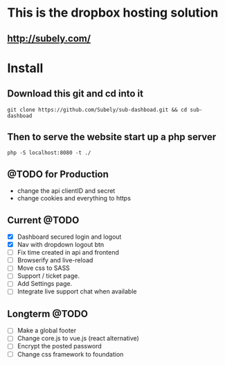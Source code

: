 # This is the dropbox hosting solution
## http://subely.com/

# Install
## Download this git and cd into it
`git clone https://github.com/Subely/sub-dashboad.git && cd sub-dashboad`

## Then to serve the website start up a php server
`php -S localhost:8080 -t ./`

## @TODO for Production
 - change the api clientID and secret
 - change cookies and everything to https


## Current @TODO
- [x] Dashboard secured login and logout
- [x] Nav with dropdown logout btn
- [ ] Fix time created in api and frontend
- [ ] Browserify and live-reload
- [ ] Move css to SASS
- [ ] Support / ticket page.
- [ ] Add Settings page.
- [ ] Integrate live support chat when available

## Longterm @TODO
- [ ] Make a global footer
- [ ] Change core.js to vue.js (react alternative)
- [ ] Encrypt the posted password
- [ ] Change css framework to foundation
